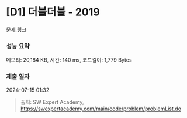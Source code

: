 # [D1] 더블더블 - 2019 

[문제 링크](https://swexpertacademy.com/main/code/problem/problemDetail.do?contestProbId=AV5QDEX6AqwDFAUq) 

### 성능 요약

메모리: 20,184 KB, 시간: 140 ms, 코드길이: 1,779 Bytes

### 제출 일자

2024-07-15 01:32



> 출처: SW Expert Academy, https://swexpertacademy.com/main/code/problem/problemList.do